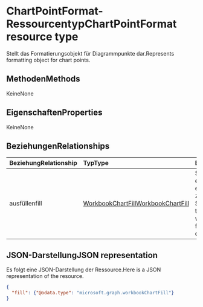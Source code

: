 # <a name="chartpointformat-resource-type"></a><span data-ttu-id="ebdff-101">ChartPointFormat-Ressourcentyp</span><span class="sxs-lookup"><span data-stu-id="ebdff-101">ChartPointFormat resource type</span></span>

<span data-ttu-id="ebdff-102">Stellt das Formatierungsobjekt für Diagrammpunkte dar.</span><span class="sxs-lookup"><span data-stu-id="ebdff-102">Represents formatting object for chart points.</span></span>


## <a name="methods"></a><span data-ttu-id="ebdff-103">Methoden</span><span class="sxs-lookup"><span data-stu-id="ebdff-103">Methods</span></span>
<span data-ttu-id="ebdff-104">Keine</span><span class="sxs-lookup"><span data-stu-id="ebdff-104">None</span></span>

## <a name="properties"></a><span data-ttu-id="ebdff-105">Eigenschaften</span><span class="sxs-lookup"><span data-stu-id="ebdff-105">Properties</span></span>
<span data-ttu-id="ebdff-106">Keine</span><span class="sxs-lookup"><span data-stu-id="ebdff-106">None</span></span>

## <a name="relationships"></a><span data-ttu-id="ebdff-107">Beziehungen</span><span class="sxs-lookup"><span data-stu-id="ebdff-107">Relationships</span></span>
| <span data-ttu-id="ebdff-108">Beziehung</span><span class="sxs-lookup"><span data-stu-id="ebdff-108">Relationship</span></span> | <span data-ttu-id="ebdff-109">Typ</span><span class="sxs-lookup"><span data-stu-id="ebdff-109">Type</span></span>   |<span data-ttu-id="ebdff-110">Beschreibung</span><span class="sxs-lookup"><span data-stu-id="ebdff-110">Description</span></span>|
|:---------------|:--------|:----------|
|<span data-ttu-id="ebdff-111">ausfüllen</span><span class="sxs-lookup"><span data-stu-id="ebdff-111">fill</span></span>|[<span data-ttu-id="ebdff-112">WorkbookChartFill</span><span class="sxs-lookup"><span data-stu-id="ebdff-112">WorkbookChartFill</span></span>](chartfill.md)|<span data-ttu-id="ebdff-p101">Stellt das Füllungsformat eines Diagramms dar, einschließlich Informationen zur Hintergrundformatierung. Schreibgeschützt.</span><span class="sxs-lookup"><span data-stu-id="ebdff-p101">Represents the fill format of a chart, which includes background formating information. Read-only.</span></span>|


## <a name="json-representation"></a><span data-ttu-id="ebdff-115">JSON-Darstellung</span><span class="sxs-lookup"><span data-stu-id="ebdff-115">JSON representation</span></span>

<span data-ttu-id="ebdff-116">Es folgt eine JSON-Darstellung der Ressource.</span><span class="sxs-lookup"><span data-stu-id="ebdff-116">Here is a JSON representation of the resource.</span></span>

<!--{
  "blockType": "resource",
  "optionalProperties": [],
  "baseType": "microsoft.graph.entity",
  "@odata.type": "microsoft.graph.workbookChartPointFormat"
}-->

```json
{
  "fill": {"@odata.type": "microsoft.graph.workbookChartFill"}
}
```


<!-- uuid: 8fcb5dbc-d5aa-4681-8e31-b001d5168d79
2015-10-25 14:57:30 UTC -->
<!-- {
  "type": "#page.annotation",
  "description": "ChartPointFormat resource",
  "keywords": "",
  "section": "documentation",
  "tocPath": ""
}-->